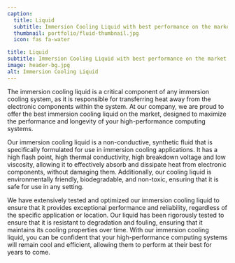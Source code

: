 ```yaml
---
caption:
  title: Liquid
  subtitle: Immersion Cooling Liquid with best performance on the market
  thumbnail: portfolio/fluid-thumbnail.jpg
  icon: fas fa-water

title: Liquid
subtitle: Immersion Cooling Liquid with best performance on the market
image: header-bg.jpg
alt: Immersion Cooling Liquid
---
```

The immersion cooling liquid is a critical component of any immersion cooling system, as it is responsible for transferring heat away from the electronic components within the system. At our company, we are proud to offer the best immersion cooling liquid on the market, designed to maximize the performance and longevity of your high-performance computing systems.

Our immersion cooling liquid is a non-conductive, synthetic fluid that is specifically formulated for use in immersion cooling applications. It has a high flash point, high thermal conductivity, high breakdown voltage and low viscosity, allowing it to effectively absorb and dissipate heat from electronic components, without damaging them. Additionally, our cooling liquid is environmentally friendly, biodegradable, and non-toxic, ensuring that it is safe for use in any setting.

We have extensively tested and optimized our immersion cooling liquid to ensure that it provides exceptional performance and reliability, regardless of the specific application or location. Our liquid has been rigorously tested to ensure that it is resistant to degradation and fouling, ensuring that it maintains its cooling properties over time. With our immersion cooling liquid, you can be confident that your high-performance computing systems will remain cool and efficient, allowing them to perform at their best for years to come.
